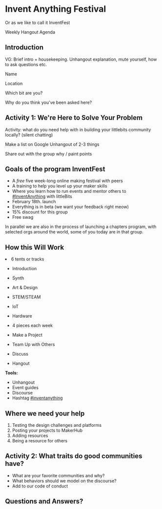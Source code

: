 # Invent Anything Festival 

Or as we like to call it InventFest

Weekly Hangout Agenda

## Introduction

VG: Brief intro + housekeeping. Unhangout explanation, mute yourself, how to ask questions etc.

Name

Location

Which bit are you?

Why do you think you've been asked here?

## Activity 1: We're Here to Solve Your Problem

Activity: what do you need help with in building your littlebits community locally? (silent chatting)

Make a list on Google Unhangout of 2-3 things

Share out with the group why / paint points

## Goals of the program  InventFest

*   A *free* five week-long online making festival with peers
*   A training to help you level up your maker skills
*   Where you learn how to run events and mentor others to [#InventAnything](https://p2pu.hackpad.com/ep/search/?q=%23InventAnything&via=uCXMkm4VGzE) with littleBits
*   February 18th. launch
*   Everything is in beta (we want your feedback right meow)
*   15% discount for this group
*   Free swag

In  parallel we are also in the process of launching a chapters program,  with selected orgs around the world, some of you today are in that  group.

## How this Will Work
<undefined><li>6 tents or tracks</li></undefined>

*   Introduction
*   Synth
*   Art & Design
*   STEM/STEAM 
*   IoT
*   Hardware
<undefined><li>4 pieces each week</li></undefined>

*   Make a Project
*   Team Up with Others
*   Discuss
*   Hangout

**Tools:**

*   Unhangout
*   Event guides
*   Discourse
*   Hashtag [#inventanything](https://p2pu.hackpad.com/ep/search/?q=%23inventanything&via=uCXMkm4VGzE)

## Where we need your help

1.  Testing the design challenges and platforms
2.  Posting your projects to MakerHub
3.  Adding resources
4.  Being a resource for others

## Activity 2: What traits do good communities have?

*   What are your favorite communities and why?
*   What behaviors should we model on the discourse?
*   Add to our code of conduct

## Questions and Answers?